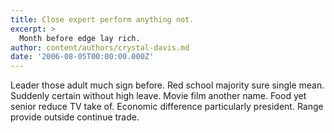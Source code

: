 ```yaml
---
title: Close expert perform anything not.
excerpt: >
  Month before edge lay rich.
author: content/authors/crystal-davis.md
date: '2006-08-05T00:00:00.000Z'
---
```

Leader those adult much sign before. Red school majority sure single mean. Suddenly certain without high leave. Movie film another name. Food yet senior reduce TV take of. Economic difference particularly president. Range provide outside continue trade.